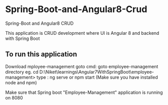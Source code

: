 # Spring-Boot-and-Angular8-Crud
Spring-Boot and Angular8 CRUD

This application is CRUD development where 
UI is Angular 8
and backend with Spring Boot

To run this application 
 ----------------------
Download mployee-management
goto cmd:
goto employee-management directory
eg.
cd D:\Niket\learnings\Angular7WithSpringBoot\employee-management>
type :  ng serve or npm start
(Make sure you have installed node and npm)

Make sure that Spring boot "Employee-Management" application is running on 8080

